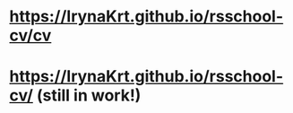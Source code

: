 # https://IrynaKrt.github.io/rsschool-cv/cv

# https://IrynaKrt.github.io/rsschool-cv/ (still in work!)
